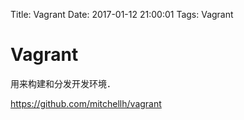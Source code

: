 Title: Vagrant
Date: 2017-01-12 21:00:01
Tags: Vagrant

# Vagrant

用来构建和分发开发环境．

<https://github.com/mitchellh/vagrant>
